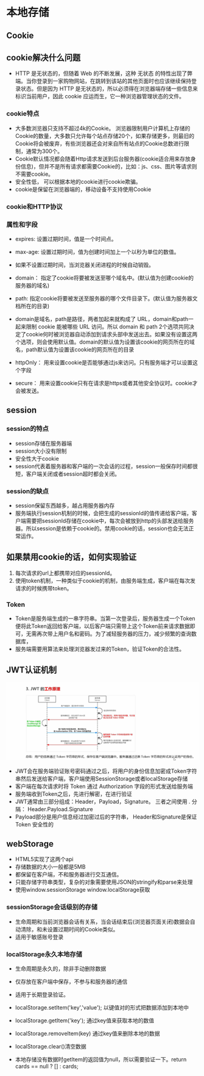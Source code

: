 <!--
 * @Author: xujie 1607526161@qq.com
 * @Date: 2022-04-22 13:10:58
 * @LastEditors: xujie 1607526161@qq.com
 * @LastEditTime: 2022-07-14 19:10:44
 * @FilePath: \HTML-CSS-Javascript-\HTML+CSS\HTML部分\HTML基础\本地存储和身份认证.md
 * @Description: 本地存储和身份认证
-->
# 本地存储

## Cookie

## cookie解决什么问题

* HTTP 是无状态的，但随着 Web 的不断发展，这种 无状态 的特性出现了弊端。当你登录到一家购物网站，在跳转到该站的其他页面时也应该继续保持登录状态。但是因为 HTTP 是无状态的，所以必须得在浏览器端存储一些信息来标识当前用户，因此 cookie 应运而生，它一种浏览器管理状态的文件。

### cookie特点

* 大多数浏览器只支持不超过4k的Cookie。 浏览器限制用户计算机上存储的Cookie的数量，大多数只允许每个站点存储20个，如果存储更多，则最旧的Cookie将会被废弃，有些浏览器还会对来自所有站点的Cookie总数进行限制，通常为300个。
* Cookie默认情况都会随着Http请求发送到后台服务器(cookie适合用来存放身份信息)，但并不是所有请求都需要Cookie的，比如：js、css、图片等请求则不需要cookie。
* 安全性低， 可以根据本地的cookie进行cookie欺骗。
* cookie是保留在浏览器端的，移动设备不支持使用Cookie

### cookie和HTTP协议

### 属性和字段

* expires: 设置过期时间，值是一个时间点。
* max-age: 设置过期时间，值为创建时间加上一个以秒为单位的数值。
* 如果不设置过期时间，当浏览器关闭进程的时候自动销毁。

* domain： 指定了cookie将要被发送至哪个域名中。(默认值为创建cookie的服务器的域名)
* path: 指定cookie将要被发送至服务器的哪个文件目录下。(默认值为服务器文档所在的目录)
* domain是域名，path是路径，两者加起来就构成了 URL，domain和path一起来限制 cookie 能被哪些 URL 访问。所以 domain 和 path 2个选项共同决定了cookie何时被浏览器自动添加到请求头部中发送出去。如果没有设置这两个选项，则会使用默认值。domain的默认值为设置该cookie的网页所在的域名，path默认值为设置该cookie的网页所在的目录

* httpOnly： 用来设置cookie是否能够通过js来访问。只有服务端才可以设置这个字段
* secure： 用来设置cookie只有在请求是https或者其他安全协议时。cookie才会被发送。

## session

### session的特点

* session存储在服务器端
* session大小没有限制
* 安全性大于cookie
* session代表着服务器和客户端的一次会话的过程，session一般保存时间都很短，客户端关闭或者session超时都会关闭。

### session的缺点

* session保留东西越多，越占用服务器内存
* 服务端执行session机制的时候，会把生成的sessionId的值传递给客户端，客户端需要把sessionId存储在cookie中，每次会被放到http的头部发送给服务器。所以session是依赖于cookie的。禁用cookie的话，session也会无法正常运作。

## 如果禁用cookie的话，如何实现验证

1. 每次请求的url上都携带对应的sessionId。
2. 使用token机制，一种类似于cookie的机制，由服务端生成，客户端在每次发请求的时候携带token。

### Token

* Token是服务端生成的一串字符串。当第一次登录后，服务器生成一个Token便将此Token返回给客户端，以后客户端只需带上这个Token前来请求数据即可，无需再次带上用户名和密码。为了减轻服务器的压力，减少频繁的查询数据库，
* 服务端需要用算法来处理浏览器发过来的Token，验证Token的合法性。

## JWT认证机制

![JWT身份认证机制](./img/JWT.png)

* JWT会在服务端验证账号密码通过之后，将用户的身份信息加密成Token字符串然后发送给客户端，客户端使用SessionStorage或者localStorage存储
* 客户端在每次请求时将 Token 通过 Authorization 字段的形式发送给服务端
* 服务端收到Token之后，先进行解密，在进行验证
* JWT通常由三部分组成：Header，Payload，Signature。 三者之间使用 . 分隔： Header.Payload.Signature
* Payload部分是用户信息经过加密过后的字符串， Header和Signature是保证 Token 安全性的

## webStorage

* HTML5实现了这两个api
* 存储数据的大小一般都是5MB
* 都保留在客户端，不和服务器进行交互通信。
* 只能存储字符串类型，复杂的对象需要使用JSON的stringify和parse来处理
* 使用window.sessionStorage window.localStorage获取

### sessionStorage会话级别的存储

* 生命周期和当前浏览器会话有关系，当会话结束后(浏览器页面关闭)数据会自动清除，和未设置过期时间的Cookie类似。
* 适用于敏感账号登录

### localStorage永久本地存储

* 生命周期是永久的，除非手动删除数据
* 仅存放在客户端中保存，不参与和服务器的通信
* 适用于长期登录验证。

* localStorage.setItem('key','value'); 以键值对的形式把数据添加到本地中
* localStorage.getItem('key');  通过key值来获取本地的数值
* localStorage.removeItem(key) 通过key值来删除本地的数据
* localStorage.clear()清空数据

* 本地存储没有数据时getItem的返回值为null，所以需要验证一下。return cards == null ? [] : cards;